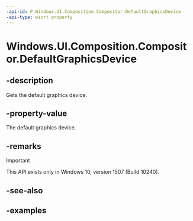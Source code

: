 ```yaml
---
-api-id: P:Windows.UI.Composition.Compositor.DefaultGraphicsDevice
-api-type: winrt property
---
```


# Windows.UI.Composition.Compositor.DefaultGraphicsDevice

<!--
public Windows.UI.Composition.CompositionGraphicsDevice DefaultGraphicsDevice { get; }
-->


## -description

Gets the default graphics device.

## -property-value

The default graphics device.

## -remarks

> [!IMPORTANT]
> This API exists only in Windows 10, version 1507 (Build 10240).

## -see-also

## -examples



